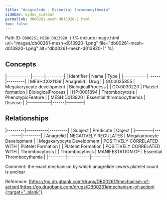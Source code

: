```yaml
---
title: "Anagrelide - Essential thrombocythemia"
sidebar: mydoc_sidebar
permalink: db00261-mesh-d013920-1.html
toc: false 
---
```



Path ID: `DB00261_MESH_D013920_1`
{% include image.html url="images/db00261-mesh-d013920-1.png" file="db00261-mesh-d013920-1.png" alt="db00261-mesh-d013920-1" %}

## Concepts

|------------|------|---------|
| Identifier | Name | Type    |
|------------|------|---------|
| MESH:C021139 | Anagrelid | Drug |
| GO:0035855 | Megakaryocyte development | BiologicalProcess |
| GO:0030220 | Platelet formation | BiologicalProcess |
| HP:0001894 | Thrombocytosis | PhenotypicFeature |
| MESH:D013920 | Essential thrombocythemia | Disease |
|------------|------|---------|

## Relationships

|---------|-----------|---------|
| Subject | Predicate | Object  |
|---------|-----------|---------|
| Anagrelid | NEGATIVELY REGULATES | Megakaryocyte Development |
| Megakaryocyte Development | POSITIVELY CORRELATED WITH | Platelet Formation |
| Platelet Formation | POSITIVELY CORRELATED WITH | Thrombocytosis |
| Thrombocytosis | MANIFESTATION OF | Essential Thrombocythemia |
|---------|-----------|---------|

Comment: the exact mechanism by which anagrelide lowers platelet count is unclear

Reference: [https://go.drugbank.com/drugs/DB00261#mechanism-of-action](https://go.drugbank.com/drugs/DB00261#mechanism-of-action){:target="_blank"}